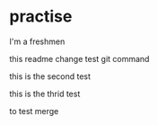 # practise
I'm a freshmen

this readme change test git command

this is the second test

this is the thrid test

to test merge